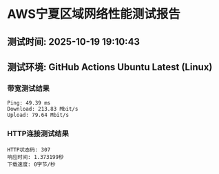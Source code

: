 # AWS宁夏区域网络性能测试报告
## 测试时间: 2025-10-19 19:10:43
## 测试环境: GitHub Actions Ubuntu Latest (Linux)

### 带宽测试结果
```
Ping: 49.39 ms
Download: 213.83 Mbit/s
Upload: 79.64 Mbit/s
```

### HTTP连接测试结果
```
HTTP状态码: 307
响应时间: 1.373199秒
下载速度: 0字节/秒
```

